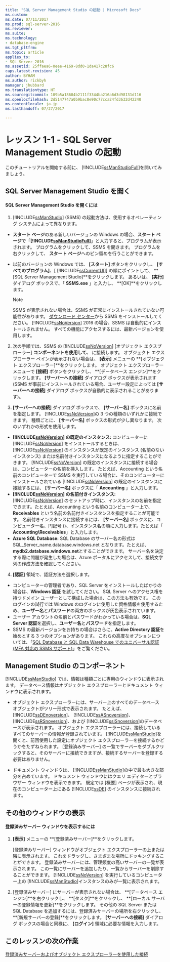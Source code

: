 ```yaml
---
title: "SQL Server Management Studio の起動 | Microsoft Docs"
ms.custom: 
ms.date: 07/11/2017
ms.prod: sql-server-2016
ms.reviewer: 
ms.suite: 
ms.technology:
- database-engine
ms.tgt_pltfrm: 
ms.topic: article
applies_to:
- SQL Server 2016
ms.assetid: 25ffaea6-0eee-4169-8dd0-1da417c28fc6
caps.latest.revision: 45
author: BYHAM
ms.author: rickbyh
manager: jhubbard
ms.translationtype: HT
ms.sourcegitcommit: 109b5a18604b2111f3344ba216a6d3d98131d116
ms.openlocfilehash: 2d5147747a0b9bac8e90c77cca24fd3632d42240
ms.contentlocale: ja-jp
ms.lasthandoff: 07/27/2017

---
```

# <a name="lesson-1-1---start-sql-server-management-studio"></a>レッスン 1-1 - SQL Server Management Studio の起動
このチュートリアルを開始する前に、 [!INCLUDE[ssManStudioFull](../../includes/ssmanstudiofull-md.md)]を開いてみましょう。  
  
## <a name="opening-sql-server-management-studio"></a>SQL Server Management Studio を開く  
  
#### <a name="to-open-sql-server-management-studio"></a>SQL Server Management Studio を開くには  
  
1.  [!INCLUDE[ssManStudio](../../includes/ssmanstudio-md.md)] (SSMS) の起動方法は、使用するオペレーティング システムによって異なります。  
  * **スタート ページ**のある新しいバージョンの Windows の場合、**スタート ページ**で「**[!INCLUDE[ssManStudioFull](../../includes/ssmanstudiofull-md.md)]**」と入力すると、プログラムが表示されます。 プログラムをクリックして、SSMS を開きます。 プログラムを右クリックして、 **スタート ページ**へのピン留めを行うことができます。   
  * 以前のバージョンの Windows では、 **[スタート]** ボタンをクリックし、 **[すべてのプログラム]**、[ [!INCLUDE[ssCurrentUI](../../includes/sscurrentui-md.md)]] の順にポイントして、 **[SQL Server Management Studio]**をクリックします。 あるいは、 **[実行]** ダイアログ ボックスで、「 **SSMS.exe** 」と入力し、 **[OK]**をクリックします。  
  
    > [!NOTE]  
    >  SSMS が表示されない場合は、SSMS が正常にインストールされていない可能性があります。 [ダウンロード センター](https://msdn.microsoft.com/library/mt238290.aspx)から SSMS をインストールしてください。 [!INCLUDE[ssNoVersion](../../includes/ssnoversion-md.md)] 2016 の場合、SSMS は自動的にインストールされません。 すべての機能にアクセスするには、最新バージョンを使用します。  
  
2.  次の手順では、SSMS の [!INCLUDE[ssNoVersion](../../includes/ssnoversion-md.md)] [オブジェクト エクスプローラー] **コンポーネントを使用して、** に接続します。 オブジェクト エクスプローラー ペインが表示されない場合は、 **[表示]** メニューの **[オブジェクト エクスプローラー]**をクリックします。 オブジェクト エクスプローラー メニューで **[接続]** ボタンをクリックし、 **[データベース エンジン]**をクリックします。 **[サーバーへの接続]** ダイアログ ボックスが表示されます (SSMS が事前にインストールされている場合、ユーザー設定によっては **[サーバーへの接続]** ダイアログ ボックスが自動的に表示されることがあります)。  
  
3.  **[サーバーへの接続]** ダイアログ ボックスで、 **[サーバー名]** ボックスに名前を指定します。 [!INCLUDE[ssNoVersion](../../includes/ssnoversion-md.md)]の 3 つの種類のいずれかに接続できます。 種類ごとに、 **[サーバー名]** ボックスの形式が少し異なります。 次のいずれかの形式を使用します。  
  -  **[!INCLUDE[ssNoVersion](../../includes/ssnoversion-md.md)] の既定のインスタンス:** コンピューターに [!INCLUDE[ssNoVersion](../../includes/ssnoversion-md.md)] をインストールするときは、[!INCLUDE[ssNoVersion](../../includes/ssnoversion-md.md)] のインスタンスが既定のインスタンス (名前のないインスタンス) または名前付きインスタンスになるように指定することができます。 [!INCLUDE[ssNoVersion](../../includes/ssnoversion-md.md)] の既定のインスタンスに接続する場合は、コンピューターの名前を挿入します。 たとえば、Accounting という名前のコンピューターで SSMS を実行している場合に、そのコンピューターにインストールされている [!INCLUDE[ssNoVersion](../../includes/ssnoversion-md.md)]  の既定のインスタンスに接続するには、 **[サーバー名]** ボックスに「 **Accounting** 」と入力します。  
  -  **[!INCLUDE[ssNoVersion](../../includes/ssnoversion-md.md)] の名前付きインスタンス:** [!INCLUDE[ssNoVersion](../../includes/ssnoversion-md.md)] のセットアップ時に、インスタンスの名前を指定できます。たとえば、Accounting という名前のコンピューター上で、**Receivables** という名前の名前付きインスタンスを指定することが可能です。 名前付きインスタンスに接続するには、 **[サーバー名]** ボックスに、コンピューター名、円記号 (\)、インスタンス名の順に入力します。たとえば「 **Accounting\Receivables**」と入力します。  
  -  **Azure SQL Database:** SQL Database のサーバー名の形式は SQL_Server_name.database.windows.net となります。たとえば、 **mydb2.database.windows.net**とすることができます。 サーバー名を決定する際に問題が発生した場合は、Azure ポータルにアクセスして、接続文字列の作成方法を確認してください。  
  
4. **[認証]** 領域で、認証方法を選択します。  
  - コンピューターの管理者であり、SQL Server をインストールしたばかりの場合は、**Windows 認証** を試してください。  SQL Server へのアクセス権を持つドメイン ユーザーとして構成した場合は、この方法も有効です。 このログインの試行では Windows のログインに使用した資格情報を使用するため、**ユーザー名**と**パスワード**の両方のボックスが灰色表示されています。 
  -  ユーザー アカウントの名前とパスワードがわかっている場合は、**SQL Server 認証**を選択し、**ユーザー名**と**パスワード**を指定します。
  - SSMS の最新バージョンをお持ちの場合はさらに、**Active Directory 認証**を始めとする 3 つのオプションがあります。 これらの高度なオプションについては、「[SQL Database と SQL Data Warehouse でのユニバーサル認証 (MFA 対応の SSMS サポート)](https://docs.microsoft.com/en-us/azure/sql-database/sql-database-ssms-mfa-authentication)」をご覧ください。  
  
## <a name="management-studio-components"></a>Management Studio のコンポーネント  
[!INCLUDE[ssManStudio](../../includes/ssmanstudio-md.md)] では、情報は種類ごとに専用のウィンドウに表示されます。 データベース情報はオブジェクト エクスプローラーとドキュメント ウィンドウに表示されます。  
  
-   オブジェクト エクスプローラーには、サーバー上のすべてのデータベース オブジェクトがツリー形式で表示されます。 たとえば、 [!INCLUDE[ssDEnoversion](../../includes/ssdenoversion-md.md)]、 [!INCLUDE[ssASnoversion](../../includes/ssasnoversion-md.md)]、 [!INCLUDE[ssRSnoversion](../../includes/ssrsnoversion-md.md)]、および [!INCLUDE[ssISnoversion](../../includes/ssisnoversion-md.md)]のデータベースが表示されます。 オブジェクト エクスプローラーには、接続しているすべてのサーバーの情報が登録されています。 [!INCLUDE[ssManStudio](../../includes/ssmanstudio-md.md)]を開くと、前回使用した設定にオブジェクト エクスプローラーを接続するかどうかをたずねられます。 [登録済みサーバー] の一覧でサーバーをダブルクリックすると、そのサーバーに接続できますが、接続するサーバーを登録する必要はありません。  
  
-   ドキュメント ウィンドウは、 [!INCLUDE[ssManStudio](../../includes/ssmanstudio-md.md)]の中で最も大きな部分を占めています。 ドキュメント ウィンドウにはクエリ エディターとブラウザー ウィンドウを表示できます。 既定では [概要] ページが表示され、現在のコンピューター上にある [!INCLUDE[ssDE](../../includes/ssde-md.md)] のインスタンスに接続されます。  
  
## <a name="showing-additional-windows"></a>その他のウィンドウの表示  
  
#### <a name="to-show-the-registered-servers-window"></a>登録済みサーバー ウィンドウを表示するには  
  
1.  **[表示]** メニューの **[登録済みサーバー]**をクリックします。  
  
    [登録済みサーバー] ウィンドウがオブジェクト エクスプローラーの上または隣に表示されます。 これをドラッグし、さまざまな場所にドッキングすることができます。 登録済みサーバーには、管理頻度の高いサーバーの一覧が表示されます。 この一覧にサーバーを追加したり、一覧からサーバーを削除することができます。 [!INCLUDE[ssNoVersion](../../includes/ssnoversion-md.md)] を実行しているコンピューター上の [!INCLUDE[ssManStudio](../../includes/ssmanstudio-md.md)]インスタンスのみが一覧に表示されます。  
  
2.  [登録済みサーバー] にサーバーが表示されない場合は、 **[データベース エンジン]**を右クリックし、 **[タスク]**をクリックし、 **[ローカル サーバーの登録情報を更新]**をクリックします。 その他の SQL Server または SQL Database を追加するには、登録済みサーバーの場所を右クリックし、 **[新規サーバーの登録]**をクリックします。 **[サーバーへの接続]** ダイアログ ボックスの場合と同様に、 **[ログイン]** 領域に必要な情報を入力します。  
  
## <a name="next-task-in-lesson"></a>このレッスンの次の作業  
[登録済みサーバーおよびオブジェクト エクスプローラーを使用した接続](../../tools/sql-server-management-studio/lesson-1-2-connect-with-registered-servers-and-object-explorer.md)  

  

